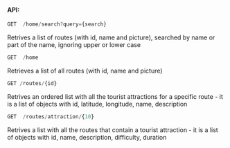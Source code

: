 #### API:

```javascript 
GET  /home/search?query={search} 
```

Retrives a list of routes (with id, name and picture), searched by name or part of the name, ignoring upper or lower case
```javascript       
GET  /home
```

Retrieves a list of all routes (with id, name and picture)
```javascript
GET /routes/{id}
```

Retrives an ordered list with all the tourist attractions for a specific route - it is a list of objects with id, latitude, longitude, name, description
```javascript       
GET  /routes/attraction/{10}
```
Retrives a list with all the routes that contain a tourist attraction - it is a list of objects with id, name, description, difficulty, duration
